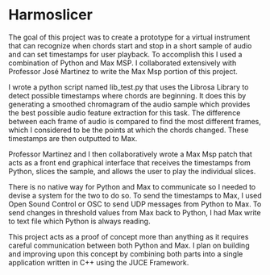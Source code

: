 # Harmoslicer
The goal of this project was to create a prototype for a virtual instrument that can recognize when chords start and stop in a short sample of audio and can set timestamps for user playback. To accomplish this I used a combination of Python and Max MSP. I collaborated extensively with Professor José Martinez to write the Max Msp portion of this project.

I wrote a python script named lib_test.py that uses the Librosa Library to detect possible timestamps where chords are beginning. It does this by generating a smoothed chromagram of the audio sample which provides the best possible audio feature extraction for this task. The difference between each frame of audio is compared to find the most different frames, which I considered to be the points at which the chords changed. These timestamps are then outputted to Max.

Professor Martinez and I then collaboratively wrote a Max Msp patch that acts as a front end graphical interface that receives the timestamps from Python, slices the sample, and allows the user to play the individual slices. 

There is no native way for Python and Max to communicate so I needed to devise a system for the two to do so. To send the timestamps to Max, I used Open Sound Control or OSC to send UDP messages from Python to Max. To send changes in threshold values from Max back to Python, I had Max write to text file which Python is always reading.

This project acts as a proof of concept more than anything as it requires careful communication between both Python and Max. I plan on building and improving upon this concept by combining both parts into a single application written in C++ using the JUCE Framework.
